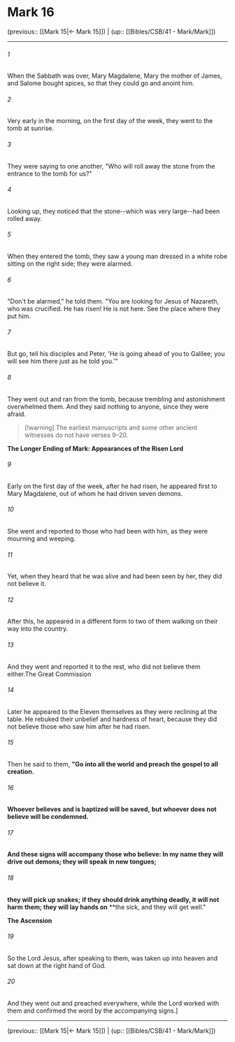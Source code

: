 # Mark 16

(previous:: [[Mark 15|← Mark 15]]) | (up:: [[Bibles/CSB/41 - Mark/Mark]])

***


###### 1 
When the Sabbath was over, Mary Magdalene, Mary the mother of James, and Salome bought spices, so that they could go and anoint him. 

###### 2 
Very early in the morning, on the first day of the week, they went to the tomb at sunrise. 

###### 3 
They were saying to one another, "Who will roll away the stone from the entrance to the tomb for us?" 

###### 4 
Looking up, they noticed that the stone--which was very large--had been rolled away. 

###### 5 
When they entered the tomb, they saw a young man dressed in a white robe sitting on the right side; they were alarmed. 

###### 6 
"Don't be alarmed," he told them. "You are looking for Jesus of Nazareth, who was crucified. He has risen! He is not here. See the place where they put him. 

###### 7 
But go, tell his disciples and Peter, 'He is going ahead of you to Galilee; you will see him there just as he told you.'" 

###### 8 
They went out and ran from the tomb, because trembling and astonishment overwhelmed them. And they said nothing to anyone, since they were afraid.

> [!warning] The earliest manuscripts and some other ancient witnesses do not have verses 9–20.


**The Longer Ending of Mark: Appearances of the Risen Lord**
###### 9 
Early on the first day of the week, after he had risen, he appeared first to Mary Magdalene, out of whom he had driven seven demons. 

###### 10 
She went and reported to those who had been with him, as they were mourning and weeping. 

###### 11 
Yet, when they heard that he was alive and had been seen by her, they did not believe it. 

###### 12 
After this, he appeared in a different form to two of them walking on their way into the country. 

###### 13 
And they went and reported it to the rest, who did not believe them either.The Great Commission 

###### 14 
Later he appeared to the Eleven themselves as they were reclining at the table. He rebuked their unbelief and hardness of heart, because they did not believe those who saw him after he had risen. 

###### 15 
Then he said to them, **"Go into all the world** **and preach the gospel to all creation.** 

###### 16 
**Whoever believes** **and is baptized will be saved,** **but whoever does not believe will be condemned.** 

###### 17 
**And these signs will accompany those who believe: In my name they will drive out demons; they will speak in new tongues;** 

###### 18 
**they will pick up snakes;** **if they should drink anything deadly, it will not harm** **them; they will lay hands on** **the sick, and they will get well."

**The Ascension**
###### 19 
So the Lord Jesus, after speaking to them, was taken up into heaven and sat down at the right hand of God. 

###### 20 
And they went out and preached everywhere, while the Lord worked with them and confirmed the word by the accompanying signs.]

***

(previous:: [[Mark 15|← Mark 15]]) | (up:: [[Bibles/CSB/41 - Mark/Mark]])
